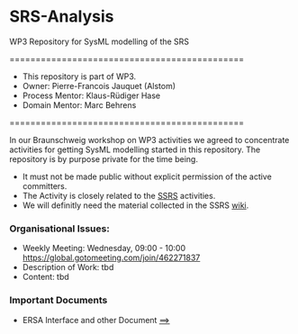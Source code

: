 SRS-Analysis
============

WP3 Repository for SysML modelling of the SRS

=============================================

* This repository is part of WP3.
* Owner: Pierre-Francois Jauquet (Alstom)
* Process Mentor: Klaus-Rüdiger Hase
* Domain Mentor: Marc Behrens

=============================================

In our Braunschweig workshop on WP3 activities we agreed to concentrate activities for getting SysML modelling started in this repository.
The repository is by purpose private for the time being.
* It must not be made public without explicit permission of the active committers.
* The Activity is closely related to the [SSRS](https://github.com/openETCS/SSRS) activities.
* We will definitly need the material collected in the SSRS [wiki](https://github.com/openETCS/SSRS/wiki).


### Organisational Issues:
* Weekly Meeting: Wednesday, 09:00 - 10:00 https://global.gotomeeting.com/join/462271837
* Description of Work: tbd
* Content: tbd


### Important Documents 
* ERSA Interface and other Document [==>](https://github.com/openETCS/demonstrator/tree/master/Documentation) 
